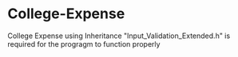 # College-Expense
College Expense using Inheritance
"Input_Validation_Extended.h" is required for the progragm to function properly

